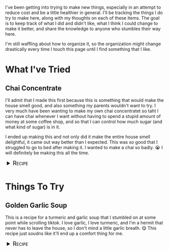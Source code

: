 I've been getting into trying to make new things, especially in an attempt to reduce cost and be a little healthier in general. I'll be tracking the things I do try to make here, along with my thoughts on each of these items. The goal is to keep track of what I did and didn't like, what I think I could change to make it better, and share the knowledge to anyone who stumbles their way here.

I'm still waffling about how to organize it, so the organization might change drastically every time I touch this page until I find something that I like.

# What I've Tried
## Chai Concentrate
I'll admit that I made this first because this is something that would make the house smell good, and also something my parents wouldn't want to try. I very much have been wanting to make my own chai concentratet so taht I can have chai whenever I want without having to spend a stupid amount of money at some coffee shop, and so that I can control how much sugar (and what kind of sugar) is in it. 

I ended up making this and not only did it make the entire house smell delightful, it came out way better than I expected. This was <i>so</i> good that I struggled to go to bed after making it. I wanted to make a chai so badly. 😭 I will definitely be making this all the time.

<details><summary style="width: 400px;cursor:pointer;outline:none;color: #000;font-variant:small-caps;font-size:18px;padding-left: 5px;margin-bottom: 10px; border-radius: 5px; margin-bottom: -0.5em;">Recipe</summary><br />
<b><u>Ingredients</u></b><br />
- 5 cups water<br />
- 1/4 cup sugar<br />
- 2 tbs dark brown sugar<br />
- 1 tbs honey<br />
- 1/4 tsp vanilla extract<br />
- 3-4 tbs black tea <span style="font-size:10pt;font-style:italic;">such as: assam, ceylon, darjeeling, english breakfast -- bags typically contain 1-1.5 tbs.</span><br />
- 2-3 cinnamon sticks<br />
- 12 whole cloves<br />
- 8 green cardamom pods<br />
- 1 tbs black peppercorns<br />
- 2-3 star anise <span style="font-size:10pt;font-style:italic;">(I additionally added some anise seed)</span><br />
- 1/4 tsp ground nutmeg<br />
<br />
<u>Optional:</u><br />
- Allspice<br />
- Fennel seeds<span style="font-size:10pt;font-style:italic;">(I regret not adding this - I will in future batches)</span><br />
- Vanilla bean<br />
- Crystallized ginger <span style="font-size:10pt;font-style:italic;">(I just threw some in, probably about a half tbs worth?)</span><br />
<br />
<b><u>Instructions</u></b><br />
<b>1.</b> Crush whole spices (cinnamon sticks, cloves, star anise, cardamom pods, peppercorns, crystallized ginger) in a mortar and pestle or with a rolling pin into a coarse grind. <span style="font-size:10pt;font-style:italic;">The goal is simply to open the spices up, not create a powder.</span><br />
<b>2.</b> Dry toast the crushed spices and any seeds in a pan over low heat for 2-3 minutes, until fragrant. <span style="font-size:10pt;font-style:italic;">I prefer to do this in the saucepan you will ultimately use to make the concentrate.</span><br />
<b>3.</b> Add toasted spices, chopped ginger, nutmeg, and any additional spices (allspice, vanilla bean, and any additional spices) to saucepan. Add your water.<br />
<b>4.</b> Bring to a boil, then immediately reduce heat and simmer for 5-10 minutes. The longer you let it simmer, the stronger it will be. <span style="font-size:10pt;font-style:italic;">I highly recommend the full ten minutes.</span><br />
<b>5.</b> After the spices simmer, return to a high boil, then remove from heat.<br />
<b>6.</b> Stir in the tea (or add your tea bags and give it a stir).<br />
<b>7.</b> Let tea steep for 3-5 minutes. <span style="font-size:10pt;font-style:italic;">Do <b>not</b> oversteep the tea or it will get bitter.</span><br />
<b>8.</b> Once steeping is done, immediately strain the spices and tea out of the water.<br />
<b>9.</b> While the chai is still warm, add all sweeteners and your vanilla extract.<br />
<b>10.</b> Let the chai cool to room temperature.<br />
<b>11.</b> Once cool, pour into a glass bottle and store.
</details><br />

# Things To Try
## Golden Garlic Soup
This is a recipe for a turmeric and garlic soup that I stumbled on at some point while scrolling tiktok. I love garlic, I love turmeric, and I'm a hermit that never has to leave the house, so I don't mind a little garlic breath. 😋 This recipe just soudns like it'll end up a comfort thing for me.

<details><summary style="width: 400px;cursor:pointer;outline:none;color: #000;font-variant:small-caps;font-size:18px;padding-left: 5px;margin-bottom: 10px; border-radius: 5px; margin-bottom: -0.5em;">Recipe</summary><br />
<b><u>Ingredients</u></b><br />
- ~2 heads of garlic, sliced<br />
- 2 large potato, cubed<br />
- 1 small yellow onion, diced<br />
- Olive oil<br />
- 2 tbsp butter<br />
- Salt & pepper, to taste<br />
- 1-2 tsp turmeric<br />
- 1 cup white wine<br />
- 4 cups chicken broth<br />
- 2 cups water + extra bullion if you like<br />
- 1 bay leaf<br />
- 2-3 cups bread, cubed<br />
- Cheese - gouda, parmesan, white cheddar, anything that melts<br />
- Herbs to garnish: parsley<br />
<br />
<b><u>Instructions</u></b><br />
<b>1.</b> In a large pot, add olive oil and butter. Let melt over medium heat. Add chopped onion and caramelize slightly for about 5 minutes, or longer if you have time.<br />
<b>2.</b> Add the chopped potat and sliced garlic. Season with salt, pper, and turmeric.<br />
<b>3.</b> Stir and let sautée for about 5 mintes.<br />
<b>4.</b> Deglaze with white wine. Add stock and water.<br />
<b>5.</b> Bring to a bubble. Add bay leaf, then reduce to low and let simmer partially covered for 20 minutes.<br />
<b>6.</b> While the soup is simmering, cube your bread. Hit with olive oil and salt, then toast in oven at 400F (205C) for about 10 minutes, or until golden.<br />
<b>7.</b> Ladle soup into oven-safe bowls, top with croutons and grated cheese. Put under the broiler until cheese is melted and a bit golden on top. Garnish with herbs and serve.
</details><br />
